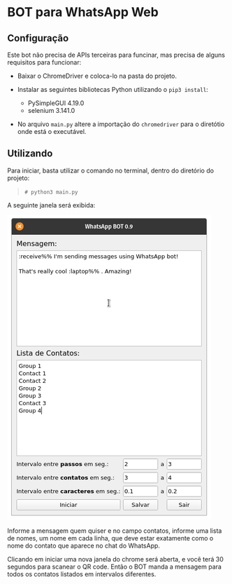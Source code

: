 # BOT para WhatsApp Web

## Configuração

Este bot não precisa de APIs terceiras para funcinar, mas precisa de alguns requisitos para funcionar:

- Baixar o ChromeDriver e coloca-lo na pasta do projeto.
- Instalar as seguintes bibliotecas Python utilizando o `pip3 install`:

	- PySimpleGUI         4.19.0 
	- selenium            3.141.0 

- No arquivo `main.py` altere a importação do `chromedriver` para o diretótio onde está o executável.

## Utilizando

Para iniciar, basta utilizar o comando no terminal, dentro do diretório do projeto:

> `# python3 main.py`

A seguinte janela será exibida:

![Tela do Aplicativo](.github/screen.png)

Informe a mensagem quem quiser e no campo contatos, informe uma lista de nomes, um nome em cada linha, que deve estar exatamente como o nome do contato que aparece no chat do WhatsApp.

Clicando em iniciar uma nova janela do chrome será aberta, e você terá 30 segundos para scanear o QR code. Então o BOT manda a mensagem para todos os contatos listados em intervalos diferentes.


